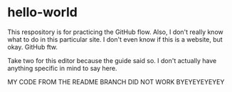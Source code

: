 # hello-world
This respository is for practicing the GitHub flow.
Also, I don't really know what to do in this particular site. I don't even know if this is a website, but okay.
GitHub ftw.


Take two for this editor because the guide said so.
I don't actually have anything specific in mind to say here.


MY CODE FROM THE README BRANCH DID NOT WORK BYEYEYEYEYEY

